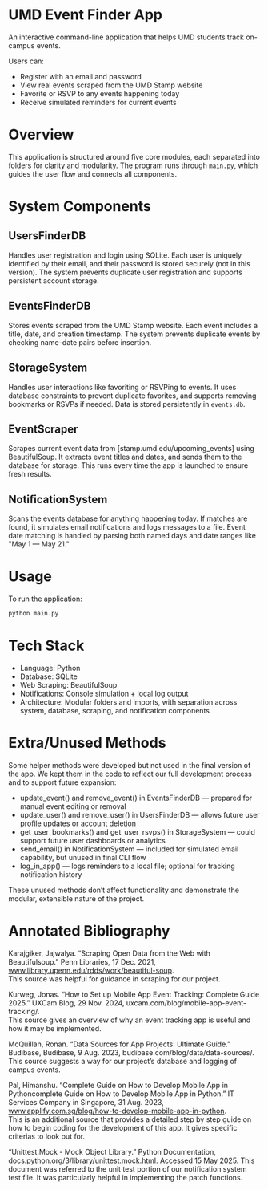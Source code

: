 # UMD Event Finder App

An interactive command-line application that helps UMD students track on-campus events.

Users can:
- Register with an email and password  
- View real events scraped from the UMD Stamp website  
- Favorite or RSVP to any events happening today  
- Receive simulated reminders for current events  


# Overview

This application is structured around five core modules, each separated into folders for clarity and modularity. The program runs through `main.py`, which guides the user flow and connects all components.


# System Components

## UsersFinderDB
Handles user registration and login using SQLite. Each user is uniquely identified by their email, and their password is stored securely (not in this version). The system prevents duplicate user registration and supports persistent account storage.


## EventsFinderDB
Stores events scraped from the UMD Stamp website. Each event includes a title, date, and creation timestamp. The system prevents duplicate events by checking name–date pairs before insertion.


## StorageSystem
Handles user interactions like favoriting or RSVPing to events. It uses database constraints to prevent duplicate favorites, and supports removing bookmarks or RSVPs if needed. Data is stored persistently in `events.db`.


## EventScraper
Scrapes current event data from [stamp.umd.edu/upcoming_events] using BeautifulSoup. It extracts event titles and dates, and sends them to the database for storage. This runs every time the app is launched to ensure fresh results.


## NotificationSystem
Scans the events database for anything happening today. If matches are found, it simulates email notifications and logs messages to a file. Event date matching is handled by parsing both named days and date ranges like "May 1 — May 21."


# Usage

To run the application:

```bash
python main.py
```

# Tech Stack

- Language: Python
- Database: SQLite
- Web Scraping: BeautifulSoup
- Notifications: Console simulation + local log output
- Architecture: Modular folders and imports, with separation across system, database, scraping, and notification components

# Extra/Unused Methods
Some helper methods were developed but not used in the final version of the app. We kept them in the code to reflect our full development process and to support future expansion:

  - update_event() and remove_event() in EventsFinderDB — prepared for manual event editing or removal
  - update_user() and remove_user() in UsersFinderDB — allows future user profile updates or account deletion
  - get_user_bookmarks() and get_user_rsvps() in StorageSystem — could support future user dashboards or analytics
  - send_email() in NotificationSystem — included for simulated email capability, but unused in final CLI flow
  - log_in_app() — logs reminders to a local file; optional for tracking notification history

These unused methods don’t affect functionality and demonstrate the modular, extensible nature of the project.

# Annotated Bibliography


Karajgiker, Jajwalya. “Scraping Open Data from the Web with Beautifulsoup.” Penn Libraries, 17 Dec. 2021, www.library.upenn.edu/rdds/work/beautiful-soup.   
  This source was helpful for guidance in scraping for our project. 
  
Kurweg, Jonas. “How to Set up Mobile App Event Tracking: Complete Guide 2025.” UXCam Blog, 29 Nov. 2024, uxcam.com/blog/mobile-app-event-tracking/.  
  This source gives an overview of why an event tracking app is useful and how it may be implemented.
  
McQuillan, Ronan. “Data Sources for App Projects: Ultimate Guide.” Budibase, Budibase, 9 Aug. 2023, budibase.com/blog/data/data-sources/.  
  This source suggests a way for our project’s database and logging of campus events. 
  
Pal, Himanshu. “Complete Guide on How to Develop Mobile App in Pythoncomplete Guide on How to Develop Mobile App in Python.” IT Services Company in Singapore, 31 Aug. 2023, www.applify.com.sg/blog/how-to-develop-mobile-app-in-python.  
  This is an additional source that provides a detailed step by step guide on how to begin coding for the development of this app. It gives specific criterias to look out for. 
  
“Unittest.Mock - Mock Object Library.” Python Documentation, docs.python.org/3/library/unittest.mock.html.  Accessed 15 May 2025. 
  This document was referred to the unit test portion of our notification system test file. It was particularly helpful in implementing the patch functions. 



